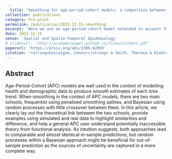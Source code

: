 ```yaml
---
  title: "Smoothing for age-period-cohort models: a comparison between splines and random process"
collection: publications
category: Pre-print
permalink: /publication/2023-12-15-smoothing
excerpt: 'Here we use an age-period-cohort model extended to account for a complex survey design to model subnational  U5MRs in Kenya.'
date: 2023-12-15
venue: 'Spatial and Spatio-temporal Epidemiology'
# slidesurl: 'http://academicpages.github.io/files/slides1.pdf'
paperurl: 'https://arxiv.org/abs/2309.02093'
citation: '<strong>Gascoigne, Connor</strong> & Smith, Theresa & Riebler, Andrea. (2023). &quot;Smoothing for age-period-cohort models: a comparison between splines and random process.&quot; <i>ArXiv</i>.'
---
```

  
## Abstract
  
Age-Period-Cohort (APC) models are well used in the context of modelling health and demographic data to produce smooth estimates of each time trend. When smoothing in the context of APC models, there are two main schools, frequentist using penalised smoothing splines, and Bayesian using random processes with little crossover between them. In this article, we clearly lay out the theoretical link between the two schools, provide examples using simulated and real data to highlight similarities and difference, and help a general APC user understand potentially inaccessible theory from functional analysis. As intuition suggests, both approaches lead to comparable and almost identical in-sample predictions, but random processes within a Bayesian approach might be beneficial for out-of-sample prediction as the sources of uncertainty are captured in a more complete way.
